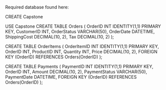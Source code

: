 Required database found here:


CREATE Capstone

USE Capstone
CREATE TABLE Orders (
    OrderID INT IDENTITY(1,1) PRIMARY KEY,
    CustomerID INT,
    OrderStatus VARCHAR(50),
    OrderDate DATETIME,
    ShippingCost DECIMAL(10, 2),
    Tax DECIMAL(10, 2)
);

CREATE TABLE OrderItems (
    OrderItemID INT IDENTITY(1,1) PRIMARY KEY,
    OrderID INT,
    ProductID INT,
    Quantity INT,
    Price DECIMAL(10, 2),
    FOREIGN KEY (OrderID) REFERENCES Orders(OrderID)
);

CREATE TABLE Payments (
    PaymentID INT IDENTITY(1,1) PRIMARY KEY,
    OrderID INT,
    Amount DECIMAL(10, 2),
    PaymentStatus VARCHAR(50),
    PaymentDate DATETIME,
    FOREIGN KEY (OrderID) REFERENCES Orders(OrderID)
);
